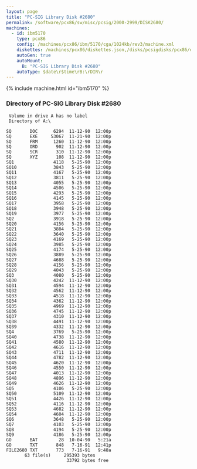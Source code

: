 ```yaml
---
layout: page
title: "PC-SIG Library Disk #2680"
permalink: /software/pcx86/sw/misc/pcsig/2000-2999/DISK2680/
machines:
  - id: ibm5170
    type: pcx86
    config: /machines/pcx86/ibm/5170/cga/1024kb/rev3/machine.xml
    diskettes: /machines/pcx86/diskettes.json,/disks/pcsigdisks/pcx86/diskettes.json
    autoGen: true
    autoMount:
      B: "PC-SIG Library Disk #2680"
    autoType: $date\r$time\rB:\rDIR\r
---
```


{% include machine.html id="ibm5170" %}

### Directory of PC-SIG Library Disk #2680

     Volume in drive A has no label
     Directory of A:\

    SQ       DOC      6294  11-12-90  12:00p
    SQ       EXE     53067  11-21-90  12:00p
    SQ       FRM      1260  11-12-90  12:00p
    SQ       ORD       902  11-12-90  12:00p
    SQ       SCR       310  11-12-90  12:00p
    SQ       XYZ       108  11-12-90  12:00p
    SQ1               4118   5-25-90  12:00p
    SQ10              3843   5-25-90  12:00p
    SQ11              4167   5-25-90  12:00p
    SQ12              3811   5-25-90  12:00p
    SQ13              4055   5-25-90  12:00p
    SQ14              4506   5-25-90  12:00p
    SQ15              4293   5-25-90  12:00p
    SQ16              4145   5-25-90  12:00p
    SQ17              3958   5-25-90  12:00p
    SQ18              3948   5-25-90  12:00p
    SQ19              3977   5-25-90  12:00p
    SQ2               3918   5-25-90  12:00p
    SQ20              4156   5-25-90  12:00p
    SQ21              3884   5-25-90  12:00p
    SQ22              3640   5-25-90  12:00p
    SQ23              4169   5-25-90  12:00p
    SQ24              3985   5-25-90  12:00p
    SQ25              4174   5-25-90  12:00p
    SQ26              3889   5-25-90  12:00p
    SQ27              4688   5-25-90  12:00p
    SQ28              4156   5-25-90  12:00p
    SQ29              4043   5-25-90  12:00p
    SQ3               4080   5-25-90  12:00p
    SQ30              4242  11-12-90  12:00p
    SQ31              4594  11-12-90  12:00p
    SQ32              4562  11-12-90  12:00p
    SQ33              4518  11-12-90  12:00p
    SQ34              4362  11-12-90  12:00p
    SQ35              4969  11-12-90  12:00p
    SQ36              4745  11-12-90  12:00p
    SQ37              4310  11-12-90  12:00p
    SQ38              4491  11-12-90  12:00p
    SQ39              4332  11-12-90  12:00p
    SQ4               3769   5-25-90  12:00p
    SQ40              4738  11-12-90  12:00p
    SQ41              4580  11-12-90  12:00p
    SQ42              4616  11-12-90  12:00p
    SQ43              4711  11-12-90  12:00p
    SQ44              4782  11-12-90  12:00p
    SQ45              4620  11-12-90  12:00p
    SQ46              4550  11-12-90  12:00p
    SQ47              4013  11-12-90  12:00p
    SQ48              4896  11-12-90  12:00p
    SQ49              4626  11-12-90  12:00p
    SQ5               4106   5-25-90  12:00p
    SQ50              5109  11-12-90  12:00p
    SQ51              4426  11-12-90  12:00p
    SQ52              4116  11-12-90  12:00p
    SQ53              4682  11-12-90  12:00p
    SQ54              4604  11-12-90  12:00p
    SQ6               3648   5-25-90  12:00p
    SQ7               4103   5-25-90  12:00p
    SQ8               4194   5-25-90  12:00p
    SQ9               4186   5-25-90  12:00p
    GO       BAT        28  10-04-90   5:21a
    GO       TXT       848   7-16-91  12:41p
    FILE2680 TXT       773   7-16-91   9:48a
           63 file(s)     295393 bytes
                           33792 bytes free
